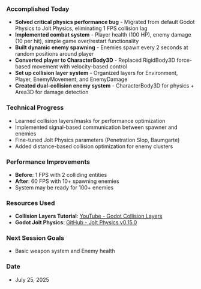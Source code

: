 ### Accomplished Today
- **Solved critical physics performance bug** - Migrated from default Godot Physics to Jolt Physics, eliminating 1 FPS collision lag
- **Implemented combat system** - Player health (100 HP), enemy damage (10 per hit), simple game over/restart functionality
- **Built dynamic enemy spawning** - Enemies spawn every 2 seconds at random positions around player
- **Converted player to CharacterBody3D** - Replaced RigidBody3D force-based movement with velocity-based control
- **Set up collision layer system** - Organized layers for Environment, Player, EnemyMovement, and EnemyDamage
- **Created dual-collision enemy system** - CharacterBody3D for physics + Area3D for damage detection
### Technical Progress
- Learned collision layers/masks for performance optimization
- Implemented signal-based communication between spawner and enemies
- Fine-tuned Jolt Physics parameters (Penetration Slop, Baumgarte)
- Added distance-based collision optimization for enemy clusters
### Performance Improvements
- **Before**: 1 FPS with 2 colliding entities
- **After**: 60 FPS with 10+ spawning enemies
- System may be ready for 100+ enemies
### Resources Used
- **Collision Layers Tutorial**: [YouTube - Godot Collision Layers](https://www.youtube.com/watch?v=YPZQM6w7rlI&t=251s)
- **Godot Jolt Physics**: [GitHub - Jolt Physics v0.15.0](https://github.com/godot-jolt/godot-jolt/releases/tag/v0.15.0-stable)
### Next Session Goals
- Basic weapon system and Enemy health
### Date
- July 25, 2025